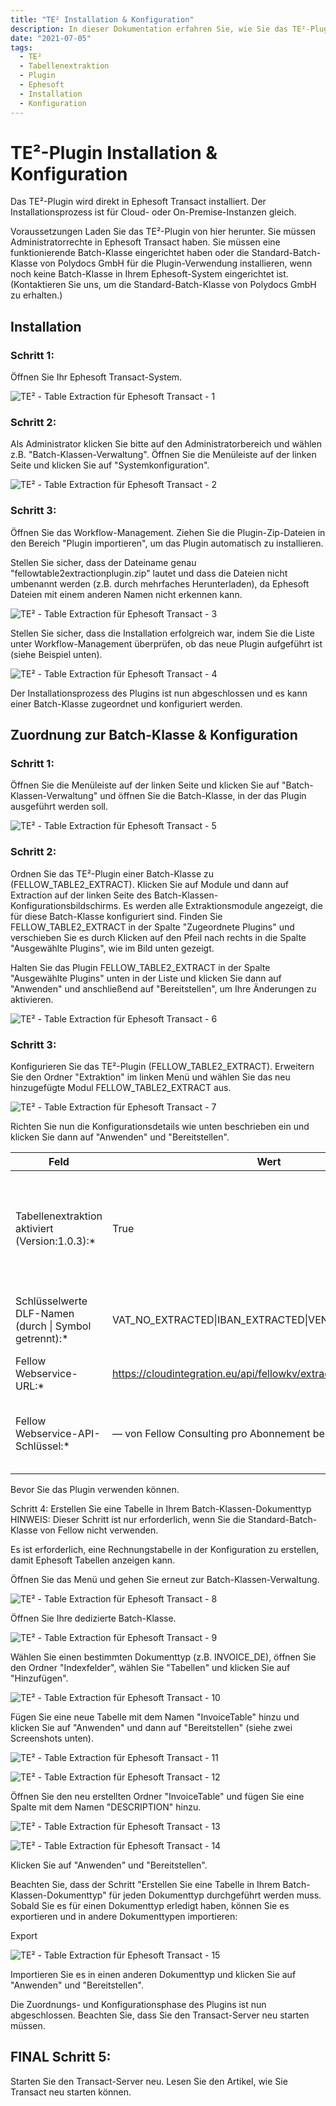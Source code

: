 ```yaml
---
title: "TE² Installation & Konfiguration"
description: In dieser Dokumentation erfahren Sie, wie Sie das TE²-Plugin installieren und konfigurieren. Dies erfolgt direkt in Ephesoft Transact.
date: "2021-07-05"
tags:
  - TE²
  - Tabellenextraktion
  - Plugin
  - Ephesoft
  - Installation
  - Konfiguration
---
```


# TE²-Plugin Installation & Konfiguration

Das TE²-Plugin wird direkt in Ephesoft Transact installiert. Der Installationsprozess ist für Cloud- oder On-Premise-Instanzen gleich.

Voraussetzungen
Laden Sie das TE²-Plugin von hier herunter.
Sie müssen Administratorrechte in Ephesoft Transact haben.
Sie müssen eine funktionierende Batch-Klasse eingerichtet haben oder die Standard-Batch-Klasse von Polydocs GmbH für die Plugin-Verwendung installieren, wenn noch keine Batch-Klasse in Ihrem Ephesoft-System eingerichtet ist. (Kontaktieren Sie uns, um die Standard-Batch-Klasse von Polydocs GmbH zu erhalten.)

## Installation

### Schritt 1:

Öffnen Sie Ihr Ephesoft Transact-System.

![TE² - Table Extraction für Ephesoft Transact - 1 ](/_images/te/Ephesoft1.png)

### Schritt 2:

Als Administrator klicken Sie bitte auf den Administratorbereich und wählen z.B. "Batch-Klassen-Verwaltung". Öffnen Sie die Menüleiste auf der linken Seite und klicken Sie auf "Systemkonfiguration".

![TE² - Table Extraction für Ephesoft Transact - 2 ](/_images/te/Ephesoft2.png)

### Schritt 3:

Öffnen Sie das Workflow-Management. Ziehen Sie die Plugin-Zip-Dateien in den Bereich "Plugin importieren", um das Plugin automatisch zu installieren.

Stellen Sie sicher, dass der Dateiname genau "fellowtable2extractionplugin.zip" lautet und dass die Dateien nicht umbenannt werden (z.B. durch mehrfaches Herunterladen), da Ephesoft Dateien mit einem anderen Namen nicht erkennen kann.

![TE² - Table Extraction für Ephesoft Transact - 3 ](/_images/te/Ephesoft3.png)

Stellen Sie sicher, dass die Installation erfolgreich war, indem Sie die Liste unter Workflow-Management überprüfen, ob das neue Plugin aufgeführt ist (siehe Beispiel unten).

![TE² - Table Extraction für Ephesoft Transact - 4 ](/_images/te/Ephesoft4.png)


Der Installationsprozess des Plugins ist nun abgeschlossen und es kann einer Batch-Klasse zugeordnet und konfiguriert werden.

## Zuordnung zur Batch-Klasse & Konfiguration

### Schritt 1:

Öffnen Sie die Menüleiste auf der linken Seite und klicken Sie auf "Batch-Klassen-Verwaltung" und öffnen Sie die Batch-Klasse, in der das Plugin ausgeführt werden soll.

![TE² - Table Extraction für Ephesoft Transact - 5 ](/_images/te/Ephesoft5.png)

### Schritt 2:

Ordnen Sie das TE²-Plugin einer Batch-Klasse zu (FELLOW_TABLE2_EXTRACT). Klicken Sie auf Module und dann auf Extraction auf der linken Seite des Batch-Klassen-Konfigurationsbildschirms. Es werden alle Extraktionsmodule angezeigt, die für diese Batch-Klasse konfiguriert sind. Finden Sie FELLOW_TABLE2_EXTRACT in der Spalte "Zugeordnete Plugins" und verschieben Sie es durch Klicken auf den Pfeil nach rechts in die Spalte "Ausgewählte Plugins", wie im Bild unten gezeigt.

Halten Sie das Plugin FELLOW_TABLE2_EXTRACT in der Spalte "Ausgewählte Plugins" unten in der Liste und klicken Sie dann auf "Anwenden" und anschließend auf "Bereitstellen", um Ihre Änderungen zu aktivieren.

![TE² - Table Extraction für Ephesoft Transact - 6 ](/_images/te/Ephesoft6.png)

### Schritt 3:

Konfigurieren Sie das TE²-Plugin (FELLOW_TABLE2_EXTRACT). Erweitern Sie den Ordner "Extraktion" im linken Menü und wählen Sie das neu hinzugefügte Modul FELLOW_TABLE2_EXTRACT aus.

![TE² - Table Extraction für Ephesoft Transact - 7 ](/_images/te/Ephesoft7.png)

Richten Sie nun die Konfigurationsdetails wie unten beschrieben ein und klicken Sie dann auf "Anwenden" und "Bereitstellen".

| Feld                                          | Wert                                       | Beschreibung                          |
| ---------------------------------------------- | ------------------------------------------ | ------------------------------------ |
| Tabellenextraktion aktiviert (Version:1.0.3):*     | True                                       | Hier sehen Sie die Versionsnummer des installierten Plugins und setzen den Wert "True" für die Plugin-Aktivierung.  |
| Schlüsselwerte DLF-Namen (durch &#124; Symbol getrennt):* |	VAT_NO_EXTRACTED&#124;IBAN_EXTRACTED&#124;VENDOR_ID |	Liste der Schlüsselwerte, durch Pipe-Zeichen ("&#124;") getrennt |
|  Fellow Webservice-URL:*                       | https://cloudintegration.eu/api/fellowkv/extract_table/extract_table | Link zum Fellow-Cloud-Repository  |
| Fellow Webservice-API-Schlüssel:*                    | — von Fellow Consulting pro Abonnement bereitgestellt — | Persönlicher API-Schlüssel zur Verbindung mit dem Fellow-Cloud-Repository |


Bevor Sie das Plugin verwenden können.

Schritt 4: Erstellen Sie eine Tabelle in Ihrem Batch-Klassen-Dokumenttyp
HINWEIS: Dieser Schritt ist nur erforderlich, wenn Sie die Standard-Batch-Klasse von Fellow nicht verwenden.

Es ist erforderlich, eine Rechnungstabelle in der Konfiguration zu erstellen, damit Ephesoft Tabellen anzeigen kann.

Öffnen Sie das Menü und gehen Sie erneut zur Batch-Klassen-Verwaltung.

![TE² - Table Extraction für Ephesoft Transact - 8 ](/_images/te/Ephesoft8.png)

Öffnen Sie Ihre dedizierte Batch-Klasse.

![TE² - Table Extraction für Ephesoft Transact - 9 ](/_images/te/Ephesoft9.png)

Wählen Sie einen bestimmten Dokumenttyp (z.B. INVOICE_DE), öffnen Sie den Ordner "Indexfelder", wählen Sie "Tabellen" und klicken Sie auf "Hinzufügen".

![TE² - Table Extraction für Ephesoft Transact - 10 ](/_images/te/Ephesoft10.png)

Fügen Sie eine neue Tabelle mit dem Namen "InvoiceTable" hinzu und klicken Sie auf "Anwenden" und dann auf "Bereitstellen" (siehe zwei Screenshots unten).

![TE² - Table Extraction für Ephesoft Transact - 11 ](/_images/te/Ephesoft11.png)

![TE² - Table Extraction für Ephesoft Transact - 12 ](/_images/te/Ephesoft12.png)

Öffnen Sie den neu erstellten Ordner "InvoiceTable" und fügen Sie eine Spalte mit dem Namen "DESCRIPTION" hinzu.

![TE² - Table Extraction für Ephesoft Transact - 13 ](/_images/te/Ephesoft13.png)

![TE² - Table Extraction für Ephesoft Transact - 14 ](/_images/te/Ephesoft14.png)

Klicken Sie auf "Anwenden" und "Bereitstellen".

Beachten Sie, dass der Schritt "Erstellen Sie eine Tabelle in Ihrem Batch-Klassen-Dokumenttyp" für jeden Dokumenttyp durchgeführt werden muss.
Sobald Sie es für einen Dokumenttyp erledigt haben, können Sie es exportieren und in andere Dokumenttypen importieren:

Export

![TE² - Table Extraction für Ephesoft Transact - 15 ](/_images/te/Ephesoft15.png)

Importieren Sie es in einen anderen Dokumenttyp und klicken Sie auf "Anwenden" und "Bereitstellen".

Die Zuordnungs- und Konfigurationsphase des Plugins ist nun abgeschlossen. Beachten Sie, dass Sie den Transact-Server neu starten müssen.

## FINAL Schritt 5:

Starten Sie den Transact-Server neu. Lesen Sie den Artikel, wie Sie Transact neu starten können.